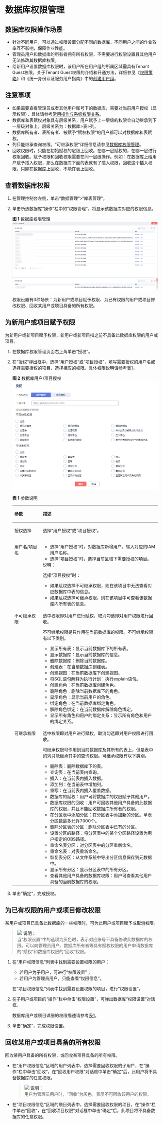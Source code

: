 # 数据库权限管理<a name="dli_01_0447"></a>

## 数据库权限操作场景<a name="section2883543204514"></a>

-   针对不同用户，可以通过权限设置分配不同的数据库，不同用户之间的作业效率互不影响，保障作业性能。
-   管理员用户和数据库的所有者拥有所有权限，不需要进行权限设置且其他用户无法修改其数据库权限。
-   给新用户设置数据库权限时，该用户所在用户组的所属区域需具有Tenant Guest权限。关于Tenant Guest权限的介绍和开通方法，详细参见《[权限策略](https://support.huaweicloud.com/usermanual-permissions/iam_01_0001.html)》和《统一身份认证服务用户指南》中的[创建用户组](https://support.huaweicloud.com/usermanual-iam/iam_03_0001.html)。

## 注意事项<a name="section13393554152612"></a>

-   如果需要查看管理员或者其他用户账号下的数据库，需要对当前用户授权（显示权限），具体请参考[常用操作与系统权限关系](常用操作与系统权限关系.md)。
-   数据库和表赋权对象具有层级关系，用户赋予上一层级的权限会自动继承到下一层级对象上，层级关系为：数据库\>表\>列。
-   数据库所有者、表所有者、被赋予“赋权权限“的用户都可以对数据库和表赋权。
-   列只能继承查询权限。“可继承权限“详细信息请参见[数据库权限管理](数据库权限管理.md)。
-   回收权限时，只能在初始赋权的层级上回收。在哪一层赋权的，在哪一层进行权限回收。赋予权限和回收权限需要在同一层级操作。例如：在数据库上给用户赋予插入权限，那么在数据库下面的表就有了插入权限，回收这个插入权限，只能在数据库上回收，不能在表上回收。

## 查看数据库权限<a name="section634510674716"></a>

1.  在管理控制台左侧，单击“数据管理“\>“库表管理“。
2.  单击所选数据库“操作”栏中的“权限管理”，将显示该数据库对应的权限信息。

    **图 1**  数据库权限管理<a name="fig536012425918"></a>  
    ![](figures/数据库权限管理.png "数据库权限管理")

    权限设置有3种场景：为新用户或项目赋予权限、为已有权限的用户或项目修改权限、回收某用户或项目具备的所有权限。


## 为新用户或项目赋予权限<a name="section957282317377"></a>

为新用户或新项目赋予权限，新用户或新项目指之前不具备此数据库权限的用户或项目。

1.  在数据库权限管理页面右上角单击“授权“。
2.  在“授权“弹出框中，选择“用户授权”或“项目授权”，填写需要授权的用户名或选择需要授权的项目，选择相应的权限。具体权限说明请参考[表1](#table88751410195512)。

    **图 2**  数据库用户/项目授权<a name="fig128726107551"></a>  
    ![](figures/数据库用户-项目授权.png "数据库用户-项目授权")

    **表 1**  参数说明

    <a name="table88751410195512"></a>
    <table><thead align="left"><tr id="row1387220108558"><th class="cellrowborder" valign="top" width="19.49%" id="mcps1.2.3.1.1"><p id="p58726103557"><a name="p58726103557"></a><a name="p58726103557"></a>参数</p>
    </th>
    <th class="cellrowborder" valign="top" width="80.51%" id="mcps1.2.3.1.2"><p id="p987291018559"><a name="p987291018559"></a><a name="p987291018559"></a>描述</p>
    </th>
    </tr>
    </thead>
    <tbody><tr id="row3373112565"><td class="cellrowborder" valign="top" width="19.49%" headers="mcps1.2.3.1.1 "><p id="p203861185613"><a name="p203861185613"></a><a name="p203861185613"></a>授权选择</p>
    </td>
    <td class="cellrowborder" valign="top" width="80.51%" headers="mcps1.2.3.1.2 "><p id="p20386113567"><a name="p20386113567"></a><a name="p20386113567"></a>选择“用户授权”或“项目授权”。</p>
    </td>
    </tr>
    <tr id="row10873810105520"><td class="cellrowborder" valign="top" width="19.49%" headers="mcps1.2.3.1.1 "><p id="p208738106553"><a name="p208738106553"></a><a name="p208738106553"></a>用户名/项目名</p>
    </td>
    <td class="cellrowborder" valign="top" width="80.51%" headers="mcps1.2.3.1.2 "><a name="ul672018215573"></a><a name="ul672018215573"></a><ul id="ul672018215573"><li>选择“用户授权”时，对数据库新增用户，输入对应的IAM用户名称。</li><li>选择“项目授权”时，选择当前区域下需要授权的项目。</li></ul>
    <div class="note" id="note172669012442"><a name="note172669012442"></a><a name="note172669012442"></a><span class="notetitle"> 说明： </span><div class="notebody"><p id="p193261791353"><a name="p193261791353"></a><a name="p193261791353"></a>选择“项目授权”时：</p>
    <a name="ul129422515351"></a><a name="ul129422515351"></a><ul id="ul129422515351"><li>如果赋权选择不可继承权限，则在该项目中无法查看对应数据库中表的信息。</li><li>如果赋权选择可继承权限，则在该项目中可查看该数据库内所有表的信息。</li></ul>
    </div></div>
    </td>
    </tr>
    <tr id="row12874910135518"><td class="cellrowborder" valign="top" width="19.49%" headers="mcps1.2.3.1.1 "><p id="p1873201045515"><a name="p1873201045515"></a><a name="p1873201045515"></a>不可继承权限</p>
    </td>
    <td class="cellrowborder" valign="top" width="80.51%" headers="mcps1.2.3.1.2 "><p id="p4680842713"><a name="p4680842713"></a><a name="p4680842713"></a>选中权限即对用户进行赋权，取消勾选即对用户权限进行回收。</p>
    <p id="p7873610185517"><a name="p7873610185517"></a><a name="p7873610185517"></a>不可继承权限是只作用在当前数据库的权限。不可继承权限有以下类别。</p>
    <a name="ul3874131035512"></a><a name="ul3874131035512"></a><ul id="ul3874131035512"><li>显示所有表：显示当前数据库下的所有表。</li><li>显示数据库：显示当前数据库的信息。</li><li>删除数据库：删除当前数据库。</li><li>创建表：在当前数据库创建表。</li><li>创建视图：在当前数据库下创建视图。</li><li>将SQL语句解释为执行计划：执行explain语句。</li><li>创建角色：在当前数据库创建角色。</li><li>删除角色：删除当前数据库下的角色。</li><li>显示角色：显示当前用户的角色。</li><li>绑定角色：在当前数据库绑定角色。</li><li>解除角色绑定：在当前数据库解除角色绑定。</li><li>显示所有角色和用户的绑定关系：显示所有角色和用户的绑定关系。</li></ul>
    </td>
    </tr>
    <tr id="row487561075512"><td class="cellrowborder" valign="top" width="19.49%" headers="mcps1.2.3.1.1 "><p id="p587421015511"><a name="p587421015511"></a><a name="p587421015511"></a>可继承权限</p>
    </td>
    <td class="cellrowborder" valign="top" width="80.51%" headers="mcps1.2.3.1.2 "><p id="p1349111711414"><a name="p1349111711414"></a><a name="p1349111711414"></a>选中权限即对用户进行赋权，取消勾选即对用户权限进行回收。</p>
    <p id="p108745102551"><a name="p108745102551"></a><a name="p108745102551"></a>可继承权限可作用到当前数据库及其所有的表上，但是表中的列只能继承其中的查询权限。可继承权限有以下类别。</p>
    <a name="ul14875111065516"></a><a name="ul14875111065516"></a><ul id="ul14875111065516"><li>删除表：删除数据库下的表。</li><li>查询表：在当前表内查询。</li><li>插入：在当前表内插入数据。</li><li>添加列：在当前表中增加列。</li><li>重写：在当前表内插入覆盖数据。</li><li>数据库的赋权：用户可将数据库的权限赋予其他用户。</li><li>数据库权限的回收：用户可回收其他用户具备的此数据库的权限，并且不能回收数据库所有者的权限。</li><li>在分区表中添加分区：在分区表中添加新的分区。单表分区数最多允许7000个。</li><li>删除分区表的分区：删除分区表中已有的分区。</li><li>设置分区的路径：将分区表中的某个分区路径设置为用户指定的OBS路径。</li><li>重命名表分区：对分区表中的分区重新命名。</li><li>重命名表：对表重新命名。</li><li>恢复表分区：从文件系统中导出分区信息保存到元数据中。</li><li>显示所有分区：显示分区表中的所有分区。</li><li>查看其他用户具备的数据库权限：用户可查看其他用户具备的当前数据库的权限。</li></ul>
    </td>
    </tr>
    </tbody>
    </table>

3.  单击“确定“，完成授权。

## 为已有权限的用户或项目修改权限<a name="section168711128399"></a>

某用户或项目已具备此数据库的一些权限时，可为此用户或项目赋予或取消权限。

>![](public_sys-resources/icon-note.gif) **说明：**   
>当“权限设置“中的选项为灰色时，表示对应账号不具备修改此数据库的权限。可以向管理员用户、数据库所有者等具有赋权权限的用户申请数据库的“赋权“和数据库权限的“回收“权限。  

1.  在“用户权限信息“列表中找到需要设置权限的用户：

    -   若用户为子用户，可进行“权限设置”；
    -   若用户为管理员用户，只能查看“权限信息”。

    在“项目权限信息“列表中找到需要设置权限的项目，进行“权限设置”。

2.  在子用户或项目的“操作”栏中单击“权限设置“，可弹出数据库“权限设置“对话框。

    数据库用户或项目详细的权限描述请参考[表1](#table88751410195512)。

3.  单击“确定“，完成权限设置。

## 回收某用户或项目具备的所有权限<a name="section20141976412"></a>

回收某用户具备的所有权限，或回收某项目具备的所有权限。

-   在“用户权限信息“区域的用户列表中，选择需要回收权限的子用户，在“操作“栏中单击“回收“，在“回收用户权限”对话框中单击“确定“后，此用户将不具备数据库的任意权限。

    >![](public_sys-resources/icon-note.gif) **说明：**   
    >用户为管理员用户时，“回收”为灰色，表示不可回收该用户的权限。  

-   在“项目权限信息“区域的项目列表中，选择需要回收权限的项目，在“操作“栏中单击“回收“，在“回收项目权限”对话框中单击“确定“后，此项目将不具备数据库的任意权限。

